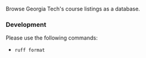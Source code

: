 Browse Georgia Tech's course listings as a database.

### Development

Please use the following commands:
 - `ruff format`

